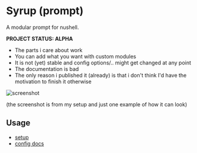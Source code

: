 # Syrup (prompt)

A modular prompt for nushell.  

**PROJECT STATUS: ALPHA**
* The parts i care about work
* You can add what you want with custom modules
* It is not (yet) stable and config options/.. might get changed at any point
* The documentation is bad
* The only reason i published it (already) is that i don't think I'd have the motivation to finish it otherwise

![screenshot](https://jan9103.github.io/syrup/media/00.avif)

(the screenshot is from my setup and just one example of how it can look)

## Usage

* [setup](./docs/setup.md)
* [config docs](./docs/config.md)

[powerline]: https://github.com/b-ryan/powerline-shell
